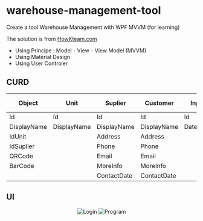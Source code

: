 # warehouse-management-tool
Create a tool Warehouse Management with WPF MVVM (for learning)


The solution is from [HowKteam.com](https://www.howkteam.vn/course/lap-trinh-phan-mem-quan-ly-kho-wpf-mvvm-42)

- Using Principe : Model - View - View Model (MVVM)
- Using Material Design
- Using User Controler

## CURD

|Object       |Unit         |Suplier     |Customer       |Input        |Input Info    | Output        | Output Info   |                                                                                                                 
| ------------|-------------| -----------|---------------|-------------|--------------|---------------|---------------|
| Id          |Id           |Id          |Id             |Id           |Id            |Id             |Id             |
| DisplayName |DisplayName  |DisplayName |DisplayName    |DateInput    |IdObject      |DateInput      |IdObject       |
| IdUnit      |             |Address     |Address        |             |IdInput       |               |IdInput        |
| IdSuplier   |             |Phone       |Phone          |             |Count         |               |Count          |
| QRCode      |             |Email       |Email          |             |InputPrice    |               |IdCustomer     |
| BarCode     |             |MoreInfo    |MoreInfo       |             |OutputPrice   |               |DateOutput     |
|             |             |ContactDate |ContactDate    |             |Status        |               |Status         |




## UI

<p align="center">
  <img src="https://i.imgur.com/gtW4k9n.png" alt="Login" />
  <img src="https://i.imgur.com/T712Cjs.png" alt="Program" />
</p>
